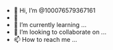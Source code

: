 - 👋 Hi, I’m @100076579367161
- 👀 
- 🌱 I’m currently learning ...
- 💞️ I’m looking to collaborate on ...
- 📫 How to reach me ...

<!---
100076579367161/100076579367161 is a ✨ special ✨ repository because its `README.md` (this file) appears on your GitHub profile.
You can click the Preview link to take a look at your changes.
--->
